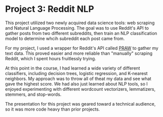 # Project 3: Reddit NLP

This project utilized two newly acquired data science tools: web scraping and Natural Language Processing. The goal was to use Reddit's API to gather posts from two different subreddits, then train an NLP  classification model to determine whcih subreddit each post came from.

For my project, I used a wrapper for Reddit's API called [PRAW](https://praw.readthedocs.io/en/latest/getting_started/quick_start.html) to gather my text data. This proved easier and more reliable than "manually" scraping Reddit, which I spent hours fruitlessly trying.

At this point in the course, I had learned a wide variety of different classifiers, including decision trees, logistic regression, and K-nearest neighbors. My approach was to throw all of theat my data and see what gave the highest score. We had also just learned about NLP tools, so I enjoyed experimenting with different wordcount vectorizers, lemmatizers, stemmers, and stop-words.

The presentation for this project was geared toward a technical audience, so it was more code heavy than prior projects.
